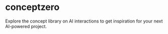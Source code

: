 # conceptzero
Explore the concept library on AI interactions to get inspiration for your next AI-powered project.
